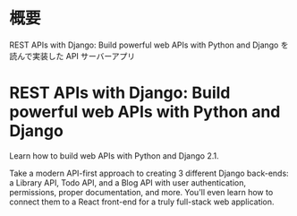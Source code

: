 # 概要

REST APIs with Django: Build powerful web APIs with Python and Django  を読んで実装した
API サーバーアプリ

# REST APIs with Django: Build powerful web APIs with Python and Django

Learn how to build web APIs with Python and Django 2.1.

Take a modern API-first approach to creating 3 different Django back-ends: a Library API,
Todo API, and a Blog API with user authentication, permissions, proper documentation, and more.
You'll even learn how to connect them to a React front-end for a truly full-stack web application.
